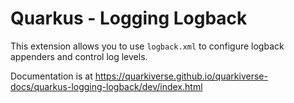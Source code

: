 # Quarkus - Logging Logback

This extension allows you to use `logback.xml` to configure logback appenders and control log levels.

Documentation is at https://quarkiverse.github.io/quarkiverse-docs/quarkus-logging-logback/dev/index.html